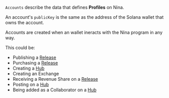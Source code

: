 `Accounts` describe the data that defines **Profiles** on Nina.

An account's `publicKey` is the same as the address of the Solana wallet that owns the account.

Accounts are created when an wallet ineracts with the Nina program in any way. 

This could be:
 - Publishing a [Release](/#tag/Releases)
 - Purchasing a [Release](/#tag/Releases)
 - Creating a [Hub](/#tag/Hubs)
 - Creating an Exchange
 - Receiving a Revenue Share on a [Release](/#tag/Releases)
 - Posting on a [Hub](/#tag/Hubs)
 - Being added as a Collaborator on a [Hub](/#tag/Hubs)
